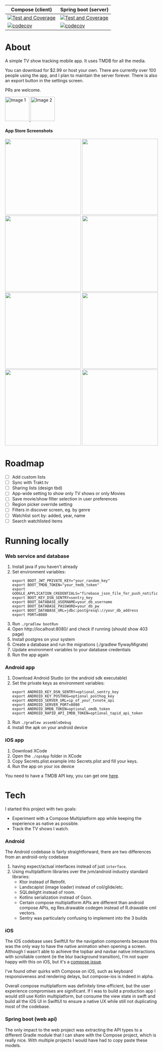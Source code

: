 | Compose (client)                                                                                                                                                                   | Spring boot (server)                                                                                                                                                                |
|------------------------------------------------------------------------------------------------------------------------------------------------------------------------------------|-------------------------------------------------------------------------------------------------------------------------------------------------------------------------------------|
| [![Test and Coverage](https://github.com/curliq/tv-note/actions/workflows/coverage.yaml/badge.svg?flag=server)](https://github.com/curliq/tv-note/actions/workflows/coverage.yaml) | [![Test and Coverage](https://github.com/curliq/tv-note/actions/workflows/coverage.yaml/badge.svg?flag=cinoise)](https://github.com/curliq/tv-note/actions/workflows/coverage.yaml) |
| [![codecov](https://codecov.io/gh/curliq/tv-note/branch/main/graph/badge.svg?token=IV6FKASRS0&flag=compose)](https://codecov.io/gh/curliq/tv-note)                                 | [![codecov](https://codecov.io/gh/curliq/tv-note/branch/main/graph/badge.svg?token=IV6FKASRS0&flag=server)](https://codecov.io/gh/curliq/tv-note)                                   |

# About

A simple TV show tracking mobile app. It uses TMDB for all the media.

You can download for $2.99 or host your own. There are currently over 100 people using the app, and I plan to
maintain the server forever. There is also an export button in the settings screen.

PRs are welcome.

<p>
  <a href="https://apps.apple.com/gb/app/tv-note/id6504262750" target="_blank">
    <img src="https://github.com/user-attachments/assets/d361b7fe-9b7e-42c4-978b-31b3544bf2ed" alt="Image 1" height="80">
  </a>
  <a href="https://play.google.com/store/apps/details?id=com.free.tvtracker" target="_blank">
    <img src="https://github.com/user-attachments/assets/05be4ffe-7695-4367-96a6-ab99a2802141" alt="Image 2" height="80">
  </a>
</p>

#### App Store Screenshots

<p>
    <img src="https://github.com/user-attachments/assets/a855533b-697e-474d-9b2b-6b6929ea73a9" height="250"/>
    <img src="https://github.com/user-attachments/assets/c1460031-39bd-4db2-ba4e-c4f89abf75df" height="250"/>
    <img src="https://github.com/user-attachments/assets/0ff66655-7516-4013-90da-09ae2eef6306" height="250"/>
    <img src="https://github.com/user-attachments/assets/c094eb48-9384-49ab-9adb-ff2a3e648194" height="250"/>
    <img src="https://github.com/user-attachments/assets/13a44c9d-639b-4e78-baa7-44ed3090948b" height="250"/>
    <img src="https://github.com/user-attachments/assets/991c56b4-ac00-4a04-8447-e11919959f12" height="250"/>
    <img src="https://github.com/user-attachments/assets/65a5fa7b-22bb-4729-be86-9b7d70e71448" height="250"/>
    <img src="https://github.com/user-attachments/assets/f5f37289-77c9-4c96-97e8-a055e95d3c56" height="250"/>
</p>

# Roadmap

- [ ] Add custom lists
- [ ] Sync with Trakt.tv
- [ ] Sharing lists (design tbd)
- [ ] App-wide setting to show only TV shows or only Movies
- [ ] Save movie/show filter selection in user preferences
- [ ] Region picker override setting
- [ ] Filters in discover screen, eg. by genre
- [ ] Watchlist sort by: added, year, name
- [ ] Search watchlisted items

# Running locally

### Web service and database

1. Install java if you haven't already
2. Set environment variables:
   ```
   export BOOT_JWT_PRIVATE_KEY="your_random_key"
   export BOOT_TMDB_TOKEN="your_tmdb_token"
   export GOOGLE_APPLICATION_CREDENTIALS="firebase_json_file_for_push_notifications"
   export BOOT_KEY_DSN_SENTRY=sentry_key
   export BOOT_DATABASE_USERNAME=your_db_username
   export BOOT_DATABASE_PASSWORD=your_db_pw
   export BOOT_DATABASE_URL=jdbc:postgresql://your_db_address 
   export PORT=8080
   ```
3. Run `./gradlew bootRun`
4. Open http://localhost:8080/ and check if running (should show 403 page)
5. Install postgres on your system
6. Create a database and run the migrations (./gradlew flywayMigrate)
7. Update environment variables to your database credentials
8. Run the app again

### Android app

1. Download Android Studio (or the android sdk executable)
2. Set the private keys as environment variables:
   ```
   export ANDROID_KEY_DSN_SENTRY=optional_sentry_key
   export ANDROID_KEY_POSTHOG=optional_posthog_key
   export ANDROID_SERVER_URL=ip_of_your_tvnote_api
   export ANDROID_SERVER_PORT=8080
   export ANDROID_OMDB_TOKEN=optional_omdb_token
   export ANDROID_RAPID_API_IMDB_TOKEN=optional_tapid_api_token
   ```
3. Run `./gradlew assembleDebug`
4. Install the apk on your android device

### iOS app

1. Download XCode
2. Open the `./opsApp` folder in XCode
3. Copy Secrets.plist.example into Secrets.plist and fill your keys.
4. Run the app on your ios device

You need to have a TMDB API key, you can get one [here](https://www.themoviedb.org/settings/api).

# Tech

I started this project with two goals:

- Experiment with a Compose Multiplatform app while keeping the experience as native as possible.
- Track the TV shows I watch.

### Android

The Android codebase is fairly straightforward, there are two differences from an android-only codebase

1. having expect/actual interfaces instead of just `interface`.
2. Using multiplatform libraries over the jvm/android industry standard libraries:
    - Ktor instead of Retrofit.
    - Landscapist (image loader) instead of coil/glide/etc.
    - SQLdelight instead of room.
    - Kotlinx serialization instead of Gson.
    - Certain compose multiplatform APIs are different than android compose APIs, eg Res.drawable codegen instead of
      R.drawable cml vectors.
    - Sentry was particularly confusing to implement into the 3 builds

### iOS

The iOS codebase uses SwiftUI for the navigation components because this was the only way to have the native animation
when opening a screen.
Although I wasn't able to achieve the topbar and navbar native interactions with scrollable content (ie the blur
background transition), I'm not super happy with this on iOS, but it's
a [compose issue](https://youtrack.jetbrains.com/issue/CMP-4944).

I've found other quirks with Compose on iOS, such as keyboard responsiveness and rendering delays, but compose-ios is
indeed in alpha.

Overall compose multiplatform was definitely time-efficient, but the user experience compromises are significant. If I
was to build a production app I would still use Kotlin multiplatform, but consume the view state in swift and build all
the iOS UI in SwiftUI to ensure a native UX while still not duplicating most of the codebase.

### Spring boot (web api)

The only impact to the web project was extracting the API types to a different Gradle module that I can share with the
Compose project, which is really nice. With multiple projects I would have had to copy paste these models.
